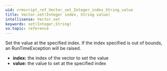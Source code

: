 ```yaml
---
uid: crmscript_ref_Vector_set_Integer_index_String_value
title: Vector.set(Integer index, String value)
intellisense: Vector.set
keywords: set(Integer,String)
so.topic: reference
---
```



Set the value at the specified index. If the index specified is out of bounds, an RunTimeException will be raised.



* **index:** the index of the vector to set the value
* **value:** the value to set at the specified index



